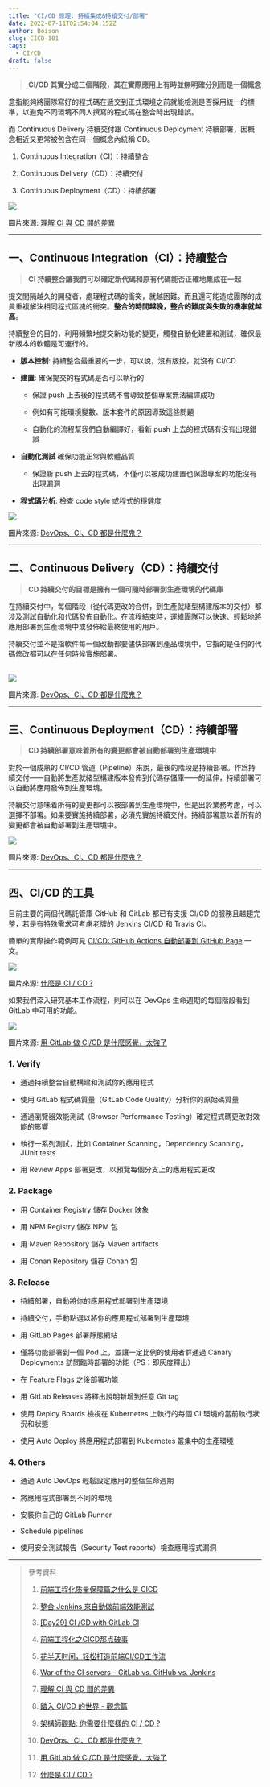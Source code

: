 ```yaml
---
title: "CI/CD 原理: 持續集成&持續交付/部署"
date: 2022-07-11T02:54:04.152Z
author: Boison
slug: CICD-101
tags:
  - CI/CD
draft: false
---
```

> **CI/CD 其實分成三個階段，其在實際應用上有時並無明確分別而是一個概念**

意指能夠將團隊寫好的程式碼在遞交到正式環境之前就能檢測是否採用統一的標準，以避免不同環境不同人撰寫的程式碼在整合時出現錯誤。

而 Continuous Delivery 持續交付跟 Continuous Deployment  持續部署，因概念相近又更常被包含在同一個概念內統稱 CD。

1. Continuous Integration（CI）：持續整合

2. Continuous Delivery（CD）：持續交付

3. Continuous Deployment（CD）：持續部署

![](https://camo.githubusercontent.com/906063390a1489c913320852991d2dfe363c2ea2bb39a03c3f882b7cf8b8a923/68747470733a2f2f63646e2e7468656e6577737461636b2e696f2f6d656469612f323031382f30382f39623533643166302d636f64656672657368372e706e67)

圖片來源: [理解 CI 與 CD 間的差異](https://github.com/ChaoLiou/Blog/issues/19)

---

## 一、Continuous Integration（CI）：持續整合

> **CI 持續整合讓我們可以確定新代碼和原有代碼能否正確地集成在一起**

提交間隔越久的開發者，處理程式碼的衝突，就越困難。而且還可能造成團隊的成員重複解決相同程式區塊的衝突。**整合的時間越晚，整合的難度與失敗的機率就越高**。

持續整合的目的，利用頻繁地提交新功能的變更，觸發自動化建置和測試，確保最新版本的軟體是可運行的。

* **版本控制**: 持續整合最重要的一步，可以說，沒有版控，就沒有 CI/CD

* **建置**: 確保提交的程式碼是否可以執行的

  * 保證 push 上去後的程式碼不會導致整個專案無法編譯成功

  * 例如有可能環境變數、版本套件的原因導致這些問題

  * 自動化的流程幫我們自動編譯好，看新 push 上去的程式碼有沒有出現錯誤

* **自動化測試** 確保功能正常與軟體品質

  * 保證新 push 上去的程式碼，不僅可以被成功建置也保證專案的功能沒有出現漏洞

* **程式碼分析**: 檢查 code style 或程式的穩健度


![](https://www.readfog.com/assets/18/45/983e0bb50c8065c9668f5a220042.png)

圖片來源: [DevOps、CI、CD 都是什麼鬼？](https://www.readfog.com/a/1632555420399800320)

---

## 二、Continuous Delivery（CD）：持續交付

> **CD 持續交付的目標是擁有一個可隨時部署到生產環境的代碼庫**

在持續交付中，每個階段（從代碼更改的合併，到生產就緒型構建版本的交付）都涉及測試自動化和代碼發佈自動化。在流程結束時，運維團隊可以快速、輕鬆地將應用部署到生產環境中或發佈給最終使用的用戶。

持續交付並不是指軟件每一個改動都要儘快部署到產品環境中，它指的是任何的代碼修改都可以在任何時候實施部署。

\
![](https://www.readfog.com/assets/24/a9/1abedb6fd613301439e3cc4bb6f9.png)

圖片來源: [DevOps、CI、CD 都是什麼鬼？](https://www.readfog.com/a/1632555420399800320)

---

## 三、Continuous Deployment（CD）：持續部署

> **CD 持續部署意味着所有的變更都會被自動部署到生產環境中**

對於一個成熟的 CI/CD 管道（Pipeline）來說，最後的階段是持續部署。作爲持續交付——自動將生產就緒型構建版本發佈到代碼存儲庫——的延伸，持續部署可以自動將應用發佈到生產環境。

持續交付意味着所有的變更都可以被部署到生產環境中，但是出於業務考慮，可以選擇不部署。如果要實施持續部署，必須先實施持續交付。持續部署意味着所有的變更都會被自動部署到生產環境中。


![](https://www.readfog.com/assets/57/b5/44f28391b8a432631f6f2272905b.png)

圖片來源: [DevOps、CI、CD 都是什麼鬼？](https://www.readfog.com/a/1632555420399800320)

---

## 四、CI/CD 的工具

目前主要的兩個代碼託管庫 GitHub 和 GitLab 都已有支援 CI/CD 的服務且越趨完整，若是有特殊需求可考慮老牌的 Jenkins CI/CD 和 Travis CI。

簡單的實際操作範例可見 [CI/CD: GitHub Actions 自動部署到 GitHub Page](https://boison.tw/2022/07/cicd-github-actions-ghpages/) 一文。

![](https://miro.medium.com/max/1400/1*5ID-Uw3pdCq5ImYTcaAf2g.png)

圖片來源: [什麼是 CI / CD ?](https://bear-1111.medium.com/%E4%BB%80%E9%BA%BC%E6%98%AF-ci-cd-72bd5ae571f1)

如果我們深入研究基本工作流程，則可以在 DevOps 生命週期的每個階段看到 GitLab 中可用的功能。

![](https://imgconvert.csdnimg.cn/aHR0cHM6Ly9tbWJpei5xcGljLmNuL21tYml6X3BuZy9BMUhLVlhzZkhObWJPNUsyNENybFVjb08wM2RvQTZNMmx3SWljUjlrc3VaOWliUkhjbk9pYmNTRVd1Z0c5V1ZxT2xER29nZkxkazFyc1o5U0ZxVDA0OFFZdy82NDA?x-oss-process\=image/format,png)

圖片來源: [用 GitLab 做 CI/CD 是什麼感覺，太強了](https://www.gushiciku.cn/pl/gkZr/zh-tw)

### 1. Verify

* 通過持續整合自動構建和測試你的應用程式

* 使用 GitLab 程式碼質量（GitLab Code Quality）分析你的原始碼質量

* 通過瀏覽器效能測試（Browser Performance Testing）確定程式碼更改對效能的影響

* 執行一系列測試，比如 Container Scanning，Dependency Scanning，JUnit tests

* 用 Review Apps 部署更改，以預覽每個分支上的應用程式更改

### 2. Package

* 用 Container Registry 儲存 Docker 映象

* 用 NPM Registry 儲存 NPM 包

* 用 Maven Repository 儲存 Maven artifacts

* 用 Conan Repository 儲存 Conan 包

### 3. Release

* 持續部署，自動將你的應用程式部署到生產環境

* 持續交付，手動點選以將你的應用程式部署到生產環境

* 用 GitLab Pages 部署靜態網站

* 僅將功能部署到一個 Pod 上，並讓一定比例的使用者群通過 Canary Deployments 訪問臨時部署的功能（PS：即灰度釋出）

* 在 Feature Flags 之後部署功能

* 用 GitLab Releases 將釋出說明新增到任意 Git tag

* 使用 Deploy Boards 檢視在 Kubernetes 上執行的每個 CI 環境的當前執行狀況和狀態

* 使用 Auto Deploy 將應用程式部署到 Kubernetes 叢集中的生產環境

### 4. Others

* 通過 Auto DevOps 輕鬆設定應用的整個生命週期

* 將應用程式部署到不同的環境

* 安裝你自己的 GitLab Runner

* Schedule pipelines

* 使用安全測試報告（Security Test reports）檢查應用程式漏洞

---

> 參考資料
>
>  1. [前端工程化质量保障篇之什么是 CICD](https://juejin.cn/post/7031482488027349028)
>
>  2. [整合 Jenkins 來自動做前端效能測試](https://cythilya.github.io/2020/08/27/integrating-automated-performance-testing-with-jenkins/)
>
>  3. [\[Day29\] CI /CD with GitLab CI](https://ithelp.ithome.com.tw/articles/10281578)
>
>  4. [前端工程化之CICD那点破事](https://blog.51cto.com/u_15543482/5218362)
>
>  5. [花半天时间，轻松打造前端CI/CD工作流](https://juejin.cn/post/6944878021560139783)
>
>  6. [War of the CI servers – GitLab vs. GitHub vs. Jenkins](https://www.eficode.com/blog/war-of-the-ci-servers-gitlab-vs-github-vs-jenkins)
>
>  7. [理解 CI 與 CD 間的差異](https://github.com/ChaoLiou/Blog/issues/19)
>
>  8. [踏入 CI/CD 的世界 - 觀念篇](https://ithelp.ithome.com.tw/articles/10204538)
>
>  9. [架構師觀點: 你需要什麼樣的 CI / CD ?](https://columns.chicken-house.net/2017/08/05/what-cicd-do-you-need/)
>
> 10. [DevOps、CI、CD 都是什麼鬼？](https://www.readfog.com/a/1632555420399800320)
>
> 11. [用 GitLab 做 CI/CD 是什麼感覺，太強了](https://www.gushiciku.cn/pl/gkZr/zh-tw)
>
> 12. [什麼是 CI / CD ?](https://bear-1111.medium.com/%E4%BB%80%E9%BA%BC%E6%98%AF-ci-cd-72bd5ae571f1)